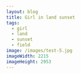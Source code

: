 ```yaml
---
layout: blog
title: Girl in land sunset
tags:
  - girl
  - land
  - sunset
  - field
image: /images/test-5.jpg
imageWidth: 2215
imageHeight: 2953
---
```

